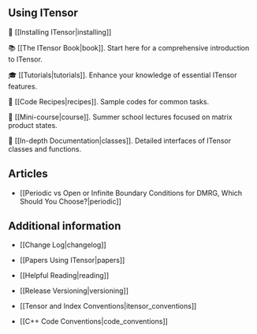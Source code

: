 
## Using ITensor

💽  [[Installing ITensor|installing]]

📚   [[The ITensor Book|book]]. Start here for a comprehensive introduction to ITensor.

🎓  [[Tutorials|tutorials]]. Enhance your knowledge of essential ITensor features.

🍴  [[Code Recipes|recipes]]. Sample codes for common tasks.

📝  [[Mini-course|course]]. Summer school lectures focused on matrix product states.

📖  [[In-depth Documentation|classes]]. Detailed interfaces of ITensor classes and functions.


## Articles

* [[Periodic vs Open or Infinite Boundary Conditions for DMRG, Which Should You Choose?|periodic]]

## Additional information

* [[Change Log|changelog]]

* [[Papers Using ITensor|papers]]

* [[Helpful Reading|reading]]

* [[Release Versioning|versioning]]

* [[Tensor and Index Conventions|itensor_conventions]]

* [[C++ Code Conventions|code_conventions]]

